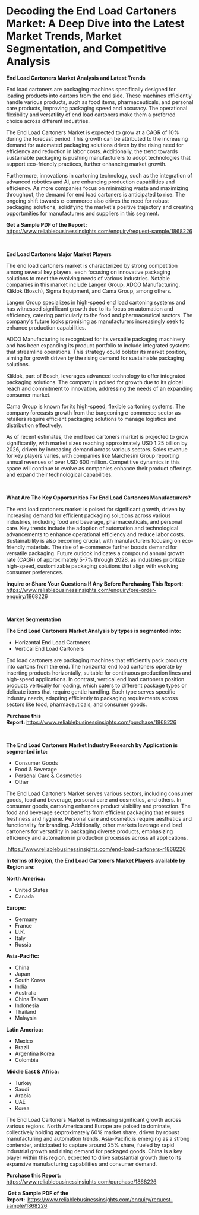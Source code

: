 <p><h1>Decoding the End Load Cartoners Market: A Deep Dive into the Latest Market Trends, Market Segmentation, and Competitive Analysis</h1></p><p><strong>End Load Cartoners Market Analysis and Latest Trends</strong></p>
<p><p>End load cartoners are packaging machines specifically designed for loading products into cartons from the end side. These machines efficiently handle various products, such as food items, pharmaceuticals, and personal care products, improving packaging speed and accuracy. The operational flexibility and versatility of end load cartoners make them a preferred choice across different industries.</p><p>The End Load Cartoners Market is expected to grow at a CAGR of 10% during the forecast period. This growth can be attributed to the increasing demand for automated packaging solutions driven by the rising need for efficiency and reduction in labor costs. Additionally, the trend towards sustainable packaging is pushing manufacturers to adopt technologies that support eco-friendly practices, further enhancing market growth.</p><p>Furthermore, innovations in cartoning technology, such as the integration of advanced robotics and AI, are enhancing production capabilities and efficiency. As more companies focus on minimizing waste and maximizing throughput, the demand for end load cartoners is anticipated to rise. The ongoing shift towards e-commerce also drives the need for robust packaging solutions, solidifying the market's positive trajectory and creating opportunities for manufacturers and suppliers in this segment.</p></p>
<p><strong>Get a Sample PDF of the Report:&nbsp;</strong> <a href="https://www.reliablebusinessinsights.com/enquiry/request-sample/1868226?utm_campaign=62&utm_medium=2&utm_source=Github&utm_content=ia&utm_term=12042025&utm_id=end-load-cartoners">https://www.reliablebusinessinsights.com/enquiry/request-sample/1868226</a></p>
<p>&nbsp;</p>
<p><strong>End Load Cartoners Major Market Players</strong></p>
<p><p>The end load cartoners market is characterized by strong competition among several key players, each focusing on innovative packaging solutions to meet the evolving needs of various industries. Notable companies in this market include Langen Group, ADCO Manufacturing, Kliklok (Bosch), Sigma Equipment, and Cama Group, among others.</p><p>Langen Group specializes in high-speed end load cartoning systems and has witnessed significant growth due to its focus on automation and efficiency, catering particularly to the food and pharmaceutical sectors. The company's future looks promising as manufacturers increasingly seek to enhance production capabilities.</p><p>ADCO Manufacturing is recognized for its versatile packaging machinery and has been expanding its product portfolio to include integrated systems that streamline operations. This strategy could bolster its market position, aiming for growth driven by the rising demand for sustainable packaging solutions.</p><p>Kliklok, part of Bosch, leverages advanced technology to offer integrated packaging solutions. The company is poised for growth due to its global reach and commitment to innovation, addressing the needs of an expanding consumer market.</p><p>Cama Group is known for its high-speed, flexible cartoning systems. The company forecasts growth from the burgeoning e-commerce sector as retailers require efficient packaging solutions to manage logistics and distribution effectively.</p><p>As of recent estimates, the end load cartoners market is projected to grow significantly, with market sizes reaching approximately USD 1.25 billion by 2026, driven by increasing demand across various sectors. Sales revenue for key players varies, with companies like Marchesini Group reporting annual revenues of over USD 600 million. Competitive dynamics in this space will continue to evolve as companies enhance their product offerings and expand their technological capabilities.</p></p>
<p>&nbsp;</p>
<p><strong>What Are The Key Opportunities For End Load Cartoners Manufacturers?</strong></p>
<p><p>The end load cartoners market is poised for significant growth, driven by increasing demand for efficient packaging solutions across various industries, including food and beverage, pharmaceuticals, and personal care. Key trends include the adoption of automation and technological advancements to enhance operational efficiency and reduce labor costs. Sustainability is also becoming crucial, with manufacturers focusing on eco-friendly materials. The rise of e-commerce further boosts demand for versatile packaging. Future outlook indicates a compound annual growth rate (CAGR) of approximately 5-7% through 2028, as industries prioritize high-speed, customizable packaging solutions that align with evolving consumer preferences.</p></p>
<p><strong>Inquire or Share Your Questions If Any Before Purchasing This Report:</strong> <a href="https://www.reliablebusinessinsights.com/enquiry/pre-order-enquiry/1868226?utm_campaign=62&utm_medium=2&utm_source=Github&utm_content=ia&utm_term=12042025&utm_id=end-load-cartoners">https://www.reliablebusinessinsights.com/enquiry/pre-order-enquiry/1868226</a></p>
<p>&nbsp;</p>
<p><strong>Market Segmentation</strong></p>
<p><strong>The End Load Cartoners Market Analysis by types is segmented into:</strong></p>
<p><ul><li>Horizontal End Load Cartoners</li><li>Vertical End Load Cartoners</li></ul></p>
<p><p>End load cartoners are packaging machines that efficiently pack products into cartons from the end. The horizontal end load cartoners operate by inserting products horizontally, suitable for continuous production lines and high-speed applications. In contrast, vertical end load cartoners position products vertically for loading, which caters to different package types or delicate items that require gentle handling. Each type serves specific industry needs, adapting efficiently to packaging requirements across sectors like food, pharmaceuticals, and consumer goods.</p></p>
<p><strong>Purchase this Report:&nbsp;</strong><a href="https://www.reliablebusinessinsights.com/purchase/1868226?utm_campaign=62&utm_medium=2&utm_source=Github&utm_content=ia&utm_term=12042025&utm_id=end-load-cartoners">https://www.reliablebusinessinsights.com/purchase/1868226</a></p>
<p>&nbsp;</p>
<p><strong>The End Load Cartoners Market Industry Research by Application is segmented into:</strong></p>
<p><ul><li>Consumer Goods</li><li>Food & Beverage</li><li>Personal Care & Cosmetics</li><li>Other</li></ul></p>
<p><p>The End Load Cartoners Market serves various sectors, including consumer goods, food and beverage, personal care and cosmetics, and others. In consumer goods, cartoning enhances product visibility and protection. The food and beverage sector benefits from efficient packaging that ensures freshness and hygiene. Personal care and cosmetics require aesthetics and functionality for branding. Additionally, other markets leverage end load cartoners for versatility in packaging diverse products, emphasizing efficiency and automation in production processes across all applications.</p></p>
<p><a href="https://www.reliablebusinessinsights.com/end-load-cartoners-r1868226?utm_campaign=62&utm_medium=2&utm_source=Github&utm_content=ia&utm_term=12042025&utm_id=end-load-cartoners">&nbsp;https://www.reliablebusinessinsights.com/end-load-cartoners-r1868226</a></p>
<p><strong>In terms of Region, the End Load Cartoners Market Players available by Region are:</strong></p>
<p>
    <p> <strong> North America: </strong>
        <ul>
            <li>United States</li>
            <li>Canada</li>
        </ul>
        </p> 
    <p> <strong> Europe: </strong>
        <ul>
            <li>Germany</li>
            <li>France</li>
            <li>U.K.</li>
            <li>Italy</li>
            <li>Russia</li>
        </ul>
        </p> 
    <p> <strong> Asia-Pacific: </strong>
        <ul>
            <li>China</li>
            <li>Japan</li>
            <li>South Korea</li>
            <li>India</li>
            <li>Australia</li>
            <li>China Taiwan</li>
            <li>Indonesia</li>
            <li>Thailand</li>
            <li>Malaysia</li>
        </ul>
        </p> 
    <p> <strong> Latin America: </strong>
        <ul>
            <li>Mexico</li>
            <li>Brazil</li>
            <li>Argentina Korea</li>
            <li>Colombia</li>
        </ul>
        </p> 
    <p> <strong> Middle East & Africa: </strong>
        <ul>
            <li>Turkey</li>
            <li>Saudi</li>
            <li>Arabia</li>
            <li>UAE</li>
            <li>Korea</li>
        </ul>
    </p>
    </p>
<p><p>The End Load Cartoners Market is witnessing significant growth across various regions. North America and Europe are poised to dominate, collectively holding approximately 60% market share, driven by robust manufacturing and automation trends. Asia-Pacific is emerging as a strong contender, anticipated to capture around 25% share, fueled by rapid industrial growth and rising demand for packaged goods. China is a key player within this region, expected to drive substantial growth due to its expansive manufacturing capabilities and consumer demand.</p></p>
<p><strong>Purchase this Report: </strong><a href="https://www.reliablebusinessinsights.com/purchase/1868226?utm_campaign=62&utm_medium=2&utm_source=Github&utm_content=ia&utm_term=12042025&utm_id=end-load-cartoners">https://www.reliablebusinessinsights.com/purchase/1868226</a></p>
<p>&nbsp;<strong>Get a Sample PDF of the Report:&nbsp;&nbsp;</strong><a href="https://www.reliablebusinessinsights.com/enquiry/request-sample/1868226?utm_campaign=62&utm_medium=2&utm_source=Github&utm_content=ia&utm_term=12042025&utm_id=end-load-cartoners">https://www.reliablebusinessinsights.com/enquiry/request-sample/1868226</a></p>
<p><strong></strong></p>
<p><p></p><p></p><p></p></p>